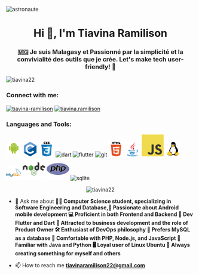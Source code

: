 ![astronaute](https://github.com/Tiavina22/Tiavina22/assets/80424305/37b1e0af-0ca0-4b0d-8975-2b9a7d285f8d)

<h1 align="center">Hi 👋, I'm Tiavina Ramilison</h1>
<h3 align="center">🇲🇬 Je suis Malagasy et Passionné par la simplicité et la convivialité des outils que je crée. Let's make tech user-friendly! 🚀</h3>

<p align="left"> <img src="https://komarev.com/ghpvc/?username=tiavina22&label=Profile%20views&color=0e75b6&style=flat" alt="tiavina22" /> </p>

<h3 align="left">Connect with me:</h3>
<p align="left">
  <a href="https://linkedin.com/in/tiavina-ramilison" target="blank"><img align="center" src="https://raw.githubusercontent.com/rahuldkjain/github-profile-readme-generator/master/src/images/icons/Social/linked-in-alt.svg" alt="tiavina-ramilison" height="30" width="40" /></a>
  <a href="https://fb.com/tiavina.ramilison" target="blank"><img align="center" src="https://raw.githubusercontent.com/rahuldkjain/github-profile-readme-generator/master/src/images/icons/Social/facebook.svg" alt="tiavina.ramilison" height="30" width="40" /></a>
</p>

<h3 align="left">Languages and Tools:</h3>
<p align="left">
  <img src="https://raw.githubusercontent.com/devicons/devicon/master/icons/android/android-original-wordmark.svg" alt="android" width="40" height="40"/>
  <img src="https://raw.githubusercontent.com/devicons/devicon/master/icons/c/c-original.svg" alt="c" width="40" height="40"/>
  <img src="https://raw.githubusercontent.com/devicons/devicon/master/icons/css3/css3-original-wordmark.svg" alt="css3" width="40" height="40"/>
  <img src="https://www.vectorlogo.zone/logos/dartlang/dartlang-icon.svg" alt="dart" width="60" height="60"/>
  <img src="https://www.vectorlogo.zone/logos/flutterio/flutterio-icon.svg" alt="flutter" width="60" height="60"/>
  <img src="https://www.vectorlogo.zone/logos/git-scm/git-scm-icon.svg" alt="git" width="40" height="40"/>
  <img src="https://raw.githubusercontent.com/devicons/devicon/master/icons/html5/html5-original-wordmark.svg" alt="html5" width="40" height="40"/>
  <img src="https://raw.githubusercontent.com/devicons/devicon/master/icons/java/java-original.svg" alt="java" width="40" height="40"/>
  <img src="https://raw.githubusercontent.com/devicons/devicon/master/icons/javascript/javascript-original.svg" alt="javascript" width="60" height="60"/>
  <img src="https://raw.githubusercontent.com/devicons/devicon/master/icons/linux/linux-original.svg" alt="linux" width="40" height="40"/>
  <img src="https://raw.githubusercontent.com/devicons/devicon/master/icons/mysql/mysql-original-wordmark.svg" alt="mysql" width="40" height="40"/>
  <img src="https://raw.githubusercontent.com/devicons/devicon/master/icons/nodejs/nodejs-original-wordmark.svg" alt="nodejs" width="60" height="60"/>
  <img src="https://raw.githubusercontent.com/devicons/devicon/master/icons/php/php-original.svg" alt="php" width="60" height="60"/>
  <img src="https://www.vectorlogo.zone/logos/sqlite/sqlite-icon.svg" alt="sqlite" width="40" height="40"/>
</p>

<p align="center">
  <img src="https://github-readme-stats.vercel.app/api/top-langs?username=tiavina22&show_icons=true&locale=en&layout=compact" alt="tiavina22" />
</p>


- 💬 Ask me about **👨‍💻 Computer Science student, specializing in Software Engineering and Database,📱 Passionate about Android mobile development 💻 Proficient in both Frontend and Backend 🚀 Dev Flutter and Dart 💼 Attracted to business development and the role of Product Owner 🛠️ Enthusiast of DevOps philosophy 🐘 Prefers MySQL as a database 🔧 Comfortable with PHP, Node.js, and JavaScript 🐍 Familiar with Java and Python 🖥️ Loyal user of Linux Ubuntu 🌱 Always creating something for myself and others**

- 📫 How to reach me **tiavinaramilison22@gmail.com**
